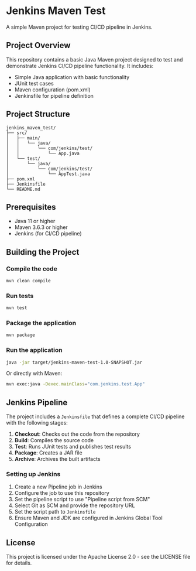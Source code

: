 # Jenkins Maven Test

A simple Maven project for testing CI/CD pipeline in Jenkins.

## Project Overview

This repository contains a basic Java Maven project designed to test and demonstrate Jenkins CI/CD pipeline functionality. It includes:

- Simple Java application with basic functionality
- JUnit test cases
- Maven configuration (pom.xml)
- Jenkinsfile for pipeline definition

## Project Structure

```
jenkins_maven_test/
├── src/
│   ├── main/
│   │   └── java/
│   │       └── com/jenkins/test/
│   │           └── App.java
│   └── test/
│       └── java/
│           └── com/jenkins/test/
│               └── AppTest.java
├── pom.xml
├── Jenkinsfile
└── README.md
```

## Prerequisites

- Java 11 or higher
- Maven 3.6.3 or higher
- Jenkins (for CI/CD pipeline)

## Building the Project

### Compile the code

```bash
mvn clean compile
```

### Run tests

```bash
mvn test
```

### Package the application

```bash
mvn package
```

### Run the application

```bash
java -jar target/jenkins-maven-test-1.0-SNAPSHOT.jar
```

Or directly with Maven:

```bash
mvn exec:java -Dexec.mainClass="com.jenkins.test.App"
```

## Jenkins Pipeline

The project includes a `Jenkinsfile` that defines a complete CI/CD pipeline with the following stages:

1. **Checkout**: Checks out the code from the repository
2. **Build**: Compiles the source code
3. **Test**: Runs JUnit tests and publishes test results
4. **Package**: Creates a JAR file
5. **Archive**: Archives the built artifacts

### Setting up Jenkins

1. Create a new Pipeline job in Jenkins
2. Configure the job to use this repository
3. Set the pipeline script to use "Pipeline script from SCM"
4. Select Git as SCM and provide the repository URL
5. Set the script path to `Jenkinsfile`
6. Ensure Maven and JDK are configured in Jenkins Global Tool Configuration

## License

This project is licensed under the Apache License 2.0 - see the LICENSE file for details.